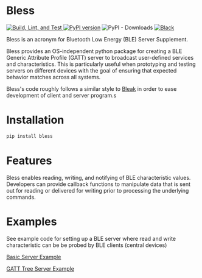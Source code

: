 # Bless

[![Build, Lint, and
Test](https://github.com/kevincar/bless/actions/workflows/build-and-test.yml/badge.svg)
](https://github.com/kevincar/bless/actions/workflows/build-and-test.yml)
[![PyPI version](https://badge.fury.io/py/bless.svg)](https://badge.fury.io/py/bless)
![PyPI - Downloads](https://img.shields.io/pypi/dm/bless)
[![Black](https://img.shields.io/badge/code%20style-black-000000.svg)](https://github.com/psf/black)

Bless is an acronym for Bluetooth Low Energy (BLE) Server Supplement.

Bless provides an OS-independent python package for creating a BLE Generic
Attribute Profile (GATT) server to broadcast user-defined services and
characteristics. This is particularly useful when prototyping and testing
servers on different devices with the goal of ensuring that expected behavior
matches across all systems.

Bless's code roughly follows a similar style to
[Bleak](https://github.com/hbldh/bleak) in order to ease development of client
and server program.s

# Installation

```bash
pip install bless
```

# Features

Bless enables reading, writing, and notifying of BLE characteristic values.
Developers can provide callback functions to manipulate data that is sent out
for reading or delivered for writing prior to processing the underlying
commands.

# Examples

See example code for setting up a BLE server where read and write
characteristic can be be probed by BLE clients (central devices)

[Basic Server
Example](https://github.com/kevincar/bless/blob/master/examples/server.py)

[GATT Tree Server
Example](https://github.com/kevincar/bless/blob/master/examples/gattserver.py)
